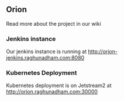 ## Orion

Read more about the project in our wiki

### Jenkins instance

Our jenkins instance is running at http://orion-jenkins.raghunadham.com:8080

### Kubernetes Deployment

Kubernetes deployment is on Jetstream2 at http://orion.raghunadham.com:30000
